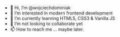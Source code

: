 - 👋 Hi, I’m @wojciechdominiak
- 👀 I’m interested in modern frontend development
- 🌱 I’m currently learning HTML5, CSS3 & Vanilla JS
- 💞️ I’m not looking to collaborate yet
- 📫 How to reach me ... maybe later.

